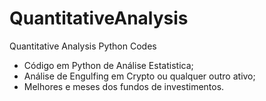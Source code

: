 # QuantitativeAnalysis
 Quantitative Analysis Python Codes
 - Código em Python de Análise Estatistica;
 - Análise de Engulfing em Crypto ou qualquer outro ativo;
 - Melhores e meses dos fundos de investimentos.
